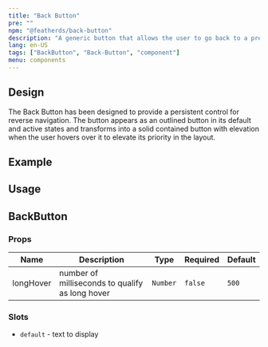 ```yaml
---
title: "Back Button"
pre: ""
npm: "@featherds/back-button"
description: "A generic button that allows the user to go back to a previous page."
lang: en-US
tags: ["BackButton", "Back-Button", "component"]
menu: components
---
```


## Design

The Back Button has been designed to provide a persistent control for reverse navigation. The button appears as an outlined button in its default and active states and transforms into a solid contained button with elevation when the user hovers over it to elevate its priority in the layout.

## Example

<BackButton-Examples />

## Usage

## BackButton

### Props

| Name      | Description                                     | Type     | Required | Default |
| --------- | ----------------------------------------------- | -------- | -------- | ------- |
| longHover | number of milliseconds to qualify as long hover | `Number` | `false`  | `500`   |

### Slots

- `default` - text to display
